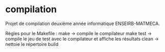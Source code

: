 # compilation
Projet de compilation deuxième année informatique ENSEIRB-MATMECA.

Règles pour le Makefile :
make -> compile le compilateur
make test -> compile le jeu de test avec le compilateur et affiche les résultats
clean -> nettoie le répertoire build
